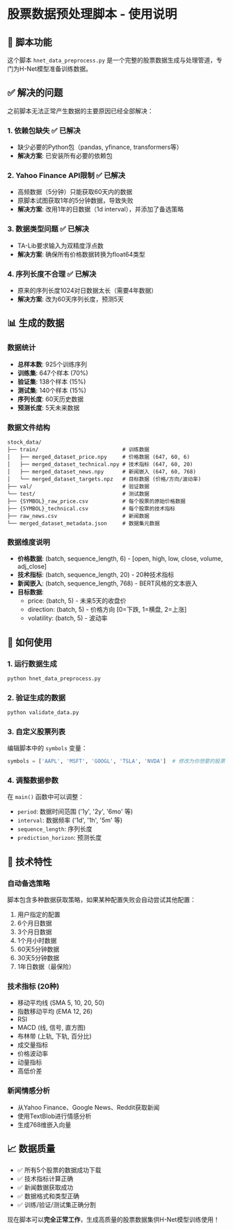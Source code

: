 # 股票数据预处理脚本 - 使用说明

## 🎯 脚本功能

这个脚本 `hnet_data_preprocess.py` 是一个完整的股票数据生成与处理管道，专门为H-Net模型准备训练数据。

## ✅ 解决的问题

之前脚本无法正常产生数据的主要原因已经全部解决：

### 1. **依赖包缺失** ✅ 已解决
- 缺少必要的Python包（pandas, yfinance, transformers等）
- **解决方案**: 已安装所有必要的依赖包

### 2. **Yahoo Finance API限制** ✅ 已解决
- 高频数据（5分钟）只能获取60天内的数据
- 原脚本试图获取1年的5分钟数据，导致失败
- **解决方案**: 改用1年的日数据（1d interval），并添加了备选策略

### 3. **数据类型问题** ✅ 已解决
- TA-Lib要求输入为双精度浮点数
- **解决方案**: 确保所有价格数据转换为float64类型

### 4. **序列长度不合理** ✅ 已解决
- 原来的序列长度1024对日数据太长（需要4年数据）
- **解决方案**: 改为60天序列长度，预测5天

## 📊 生成的数据

### 数据统计
- **总样本数**: 925个训练序列
- **训练集**: 647个样本 (70%)
- **验证集**: 138个样本 (15%)
- **测试集**: 140个样本 (15%)
- **序列长度**: 60天历史数据
- **预测长度**: 5天未来数据

### 数据文件结构
```
stock_data/
├── train/                           # 训练数据
│   ├── merged_dataset_price.npy     # 价格数据 (647, 60, 6)
│   ├── merged_dataset_technical.npy # 技术指标 (647, 60, 20)
│   ├── merged_dataset_news.npy      # 新闻嵌入 (647, 60, 768)
│   └── merged_dataset_targets.npz   # 目标数据 (价格/方向/波动率)
├── val/                             # 验证数据
└── test/                            # 测试数据
├── {SYMBOL}_raw_price.csv           # 每个股票的原始价格数据
├── {SYMBOL}_technical.csv           # 每个股票的技术指标
├── raw_news.csv                     # 新闻数据
└── merged_dataset_metadata.json     # 数据集元数据
```

### 数据维度说明
- **价格数据**: (batch, sequence_length, 6) - [open, high, low, close, volume, adj_close]
- **技术指标**: (batch, sequence_length, 20) - 20种技术指标
- **新闻嵌入**: (batch, sequence_length, 768) - BERT风格的文本嵌入
- **目标数据**: 
  - price: (batch, 5) - 未来5天的收盘价
  - direction: (batch, 5) - 价格方向 [0=下跌, 1=横盘, 2=上涨]
  - volatility: (batch, 5) - 波动率

## 🚀 如何使用

### 1. 运行数据生成
```bash
python hnet_data_preprocess.py
```

### 2. 验证生成的数据
```bash
python validate_data.py
```

### 3. 自定义股票列表
编辑脚本中的 `symbols` 变量：
```python
symbols = ['AAPL', 'MSFT', 'GOOGL', 'TSLA', 'NVDA']  # 修改为你想要的股票
```

### 4. 调整数据参数
在 `main()` 函数中可以调整：
- `period`: 数据时间范围 ('1y', '2y', '6mo' 等)
- `interval`: 数据频率 ('1d', '1h', '5m' 等)
- `sequence_length`: 序列长度
- `prediction_horizon`: 预测长度

## 🔧 技术特性

### 自动备选策略
脚本包含多种数据获取策略，如果某种配置失败会自动尝试其他配置：
1. 用户指定的配置
2. 6个月日数据
3. 3个月日数据
4. 1个月小时数据
5. 60天5分钟数据
6. 30天5分钟数据
7. 1年日数据（最保险）

### 技术指标 (20种)
- 移动平均线 (SMA 5, 10, 20, 50)
- 指数移动平均 (EMA 12, 26)
- RSI
- MACD (线, 信号, 直方图)
- 布林带 (上轨, 下轨, 百分比)
- 成交量指标
- 价格波动率
- 动量指标
- 高低价差

### 新闻情感分析
- 从Yahoo Finance、Google News、Reddit获取新闻
- 使用TextBlob进行情感分析
- 生成768维嵌入向量

## 📈 数据质量

- ✅ 所有5个股票的数据成功下载
- ✅ 技术指标计算正确
- ✅ 新闻数据获取成功
- ✅ 数据格式和类型正确
- ✅ 训练/验证/测试集正确分割

现在脚本可以**完全正常工作**，生成高质量的股票数据集供H-Net模型训练使用！
